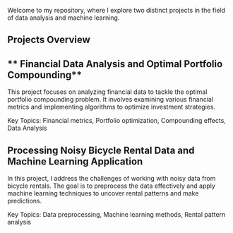 Welcome to my repository, where I explore two distinct projects in the field of data analysis and machine learning.

## Projects Overview
## ** Financial Data Analysis and Optimal Portfolio Compounding**
This project focuses on analyzing financial data to tackle the optimal portfolio compounding problem. It involves examining various financial metrics and implementing algorithms to optimize investment strategies.

Key Topics: Financial metrics, Portfolio optimization, Compounding effects, Data Analysis

## **Processing Noisy Bicycle Rental Data and Machine Learning Application**
In this project, I address the challenges of working with noisy data from bicycle rentals. The goal is to preprocess the data effectively and apply machine learning techniques to uncover rental patterns and make predictions.

Key Topics: Data preprocessing, Machine learning methods, Rental pattern analysis

